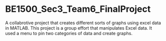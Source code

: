 # BE1500_Sec3_Team6_FinalProject
 A collabrotive project that creates different sorts of graphs using excel data in MATLAB.
 This project is a group effort that manipulates Excel data. It used a menu to pin two categories of data and create graphs. 
 
